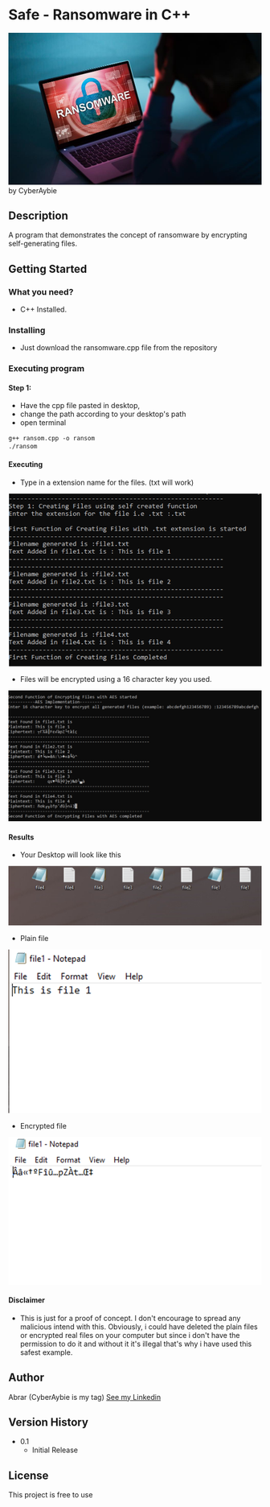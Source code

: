 # Safe - Ransomware in C++
 ![My Image](assets/ransom.jpeg)
<br>
by CyberAybie

## Description

A program that demonstrates the concept of ransomware by encrypting self-generating files.

## Getting Started

### What you need?

* C++ Installed.

### Installing

* Just download the ransomware.cpp file from the repository

### Executing program

#### Step 1:

* Have the cpp file pasted in desktop,
* change the path according to your desktop's path
* open terminal

```
g++ ransom.cpp -o ransom
./ransom
```
#### Executing
 * Type in a extension name for the files. (txt will work) 
 
 ![My Image](assets/step1.png)
 
 * Files will be encrypted using a 16 character key you used. 
 
 ![My Image](assets/step2.png)

 #### Results
 * Your Desktop will look like this
 
 ![My Image](assets/desktop.png)
 
 * Plain file
 
 ![My Image](assets/plain.png)
 
  * Encrypted file
 
 ![My Image](assets/encrypted.png)
 
  #### Disclaimer
 * This is just for a proof of concept. I don't encourage to spread any malicious intend with this. Obviously, i could have deleted the plain files or encrypted real files on your computer but since i don't have the permission to do it and without it it's illegal that's why i have used this safest example.
 
 
## Author
 
Abrar (CyberAybie is my tag) [See my Linkedin](https://www.linkedin.com/in/cyberaybie/)

## Version History

* 0.1
    * Initial Release

## License

This project is free to use

